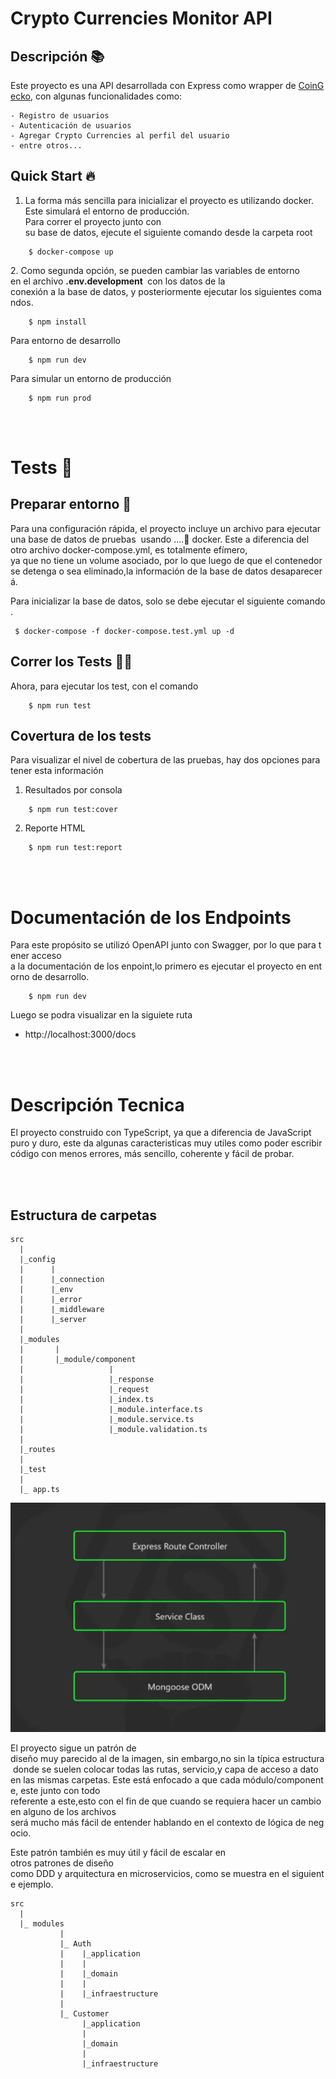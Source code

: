 # Crypto Currencies Monitor API


## Descripción 📚

Este proyecto es una API desarrollada con Express como wrapper de [CoinGecko](https://www.coingecko.com/en/api),
con algunas funcionalidades como:

    - Registro de usuarios
    - Autenticación de usuarios
    - Agregar Crypto Currencies al perfil del usuario
    - entre otros...

## Quick Start 🔥

1. La forma más sencilla para inicializar el proyecto es utilizando docker.
Este simulará el entorno de producción. Para correr el proyecto junto con 
su base de datos, ejecute el siguiente comando desde la carpeta root

```shell
    $ docker-compose up
```

2. Como segunda opción, se pueden cambiar las variables de entorno
en el archivo <strong>.env.development </strong> con los datos de la 
conexión a la base de datos, y posteriormente ejecutar los siguientes comandos.

```shell
    $ npm install
```

Para entorno de desarrollo

```shell
    $ npm run dev
```

Para simular un entorno de producción

```shell
    $ npm run prod
```
<br>
<br>

# Tests 🧪

## Preparar entorno 🎯

Para una configuración rápida, el proyecto incluye un archivo para ejecutar una base de datos de pruebas 
usando ....🐳 docker. Este a diferencia del otro archivo docker-compose.yml, es totalmente efímero,
ya que no tiene un volume asociado, por lo que luego de que el contenedor se detenga o sea eliminado,la información de la base de datos desaparecerá.

Para inicializar la base de datos, solo se debe ejecutar el siguiente comando.

```shell
 $ docker-compose -f docker-compose.test.yml up -d
```

## Correr los Tests 🏃‍♀️

Ahora, para ejecutar los test, con el comando

```shell
    $ npm run test
```

## Covertura de los tests

Para visualizar el nivel de cobertura de las pruebas,
hay dos opciones para tener esta información

1. Resultados por consola

```shell
    $ npm run test:cover
```

2. Reporte HTML

```shell
    $ npm run test:report
```
<br>
<br>

# Documentación de los Endpoints

Para este propósito se utilizó OpenAPI junto con Swagger, por lo que para tener acceso 
a la documentación de los enpoint,lo primero es ejecutar el proyecto en entorno de desarrollo.

```shell
    $ npm run dev
```

Luego se podra visualizar en la siguiete ruta

- http://localhost:3000/docs

<br>
<br>

# Descripción Tecnica

El proyecto construido con TypeScript, ya que a diferencia de JavaScript puro y duro, este 
da algunas caracteristicas muy utiles como poder escribir código con menos errores, más sencillo,
coherente y fácil de probar.

<br>
<br>

## Estructura de carpetas

```
src
  |
  |_config
  |      |
  |      |_connection
  |      |_env
  |      |_error
  |      |_middleware
  |      |_server
  |
  |_modules
  |       |
  |       |_module/component
  |                   |
  |                   |_response
  |                   |_request
  |                   |_index.ts
  |                   |_module.interface.ts
  |                   |_module.service.ts
  |                   |_module.validation.ts
  |
  |_routes
  |
  |_test
  |
  |_ app.ts
```

<img src="./assets/pattern.PNG">

El proyecto sigue un patrón de diseño muy parecido al de la imagen, sin embargo,no sin la típica estructura donde se suelen colocar todas las rutas, servicio,y capa de acceso a dato en las mismas carpetas. Este está enfocado a que cada módulo/componente, este junto con todo
referente a este,esto con el fin de que cuando se requiera hacer un cambio en alguno de los archivos 
será mucho más fácil de entender hablando en el contexto de lógica de negocio.

Este patrón también es muy útil y fácil de escalar en otros patrones de diseño 
como DDD y arquitectura en microservicios, como se muestra en el siguiente ejemplo.

```
src
  |
  |_ modules
           |
           |_ Auth
           |    |_application
           |    |
           |    |_domain
           |    |
           |    |_infraestructure
           |
           |_ Customer
                |_application
                |
                |_domain
                |
                |_infraestructure
```